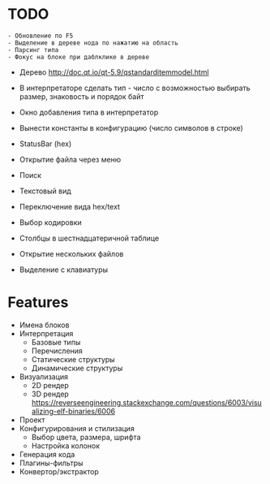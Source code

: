 # TODO
    - Обновление по F5
    - Выделение в дереве нода по нажатию на область
    - Парсинг типа
    - Фокус на блоке при даблклике в дереве

- Дерево http://doc.qt.io/qt-5.9/qstandarditemmodel.html

- В интерпретаторе сделать тип - число с возможностью выбирать размер, знаковость и порядок байт
- Окно добавления типа в интерпретатор


- Вынести константы в конфигурацию (число символов в строке)
- StatusBar (hex)
- Открытие файла через меню
- Поиск
- Текстовый вид
- Переключение вида hex/text
- Выбор кодировки
- Столбцы в шестнадцатеричной таблице
- Открытие нескольких файлов
- Выделение с клавиатуры

# Features

- Имена блоков
- Интерпретация
    - Базовые типы
    - Перечисления
    - Статические структуры
    - Динамические структуры
- Визуализация
    - 2D рендер
    - 3D рендер
    https://reverseengineering.stackexchange.com/questions/6003/visualizing-elf-binaries/6006
- Проект
- Конфигурирования и стилизация
    - Выбор цвета, размера, шрифта
    - Настройка колонок
- Генерация кода
- Плагины-фильтры
- Конвертор/экстрактор
	
